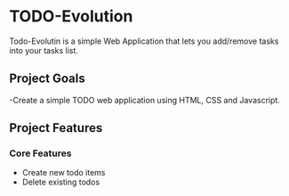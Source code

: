 # TODO-Evolution

Todo-Evolutin is a simple Web Application that lets you add/remove tasks into your tasks list.

## Project Goals

-Create a simple TODO web application using HTML, CSS and Javascript.

## Project Features

### Core Features

- Create new todo items
- Delete existing todos
